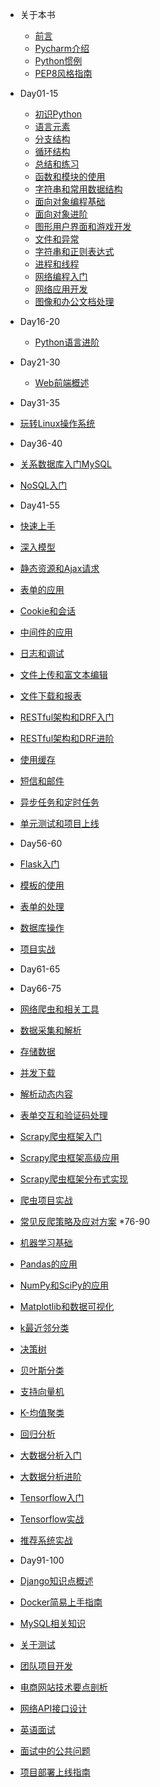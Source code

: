 * 关于本书

  * [前言](README.md)
  * [Pycharm介绍](玩转PyCharm.md)
  * [Python惯例](Python惯例.md)
  * [PEP8风格指南](PEP8风格指南.md)
* Day01-15
  
  * [初识Python](Day01-15/Day01/初识Python.md)
  * [语言元素](Day01-15/Day02/语言元素.md)
  * [分支结构](Day01-15/Day03/分支结构.md)
  * [循环结构](Day01-15/Day04/循环结构.md)
  * [总结和练习](Day01-15/Day05/总结和练习.md)
  * [函数和模块的使用](Day01-15/Day06/函数和模块的使用.md)
  * [字符串和常用数据结构](Day01-15/Day07/字符串和常用数据结构.md)
  * [面向对象编程基础](Day01-15/Day08/面向对象编程基础.md)
  * [面向对象进阶](Day01-15/Day09/面向对象进阶.md)
  * [图形用户界面和游戏开发](Day01-15/Day10/图形用户界面和游戏开发.md)
  * [文件和异常](Day01-15/Day11/文件和异常.md)
  * [字符串和正则表达式](Day01-15/Day12/字符串和正则表达式.md)
  * [进程和线程](Day01-15/Day13/进程和线程.md)
  * [网络编程入门](Day01-15/Day14-A/网络编程入门.md)
  * [网络应用开发](Day01-15/Day14-B/网络应用开发.md)
  * [图像和办公文档处理](Day01-15/Day15/图像和办公文档处理.md)


* Day16-20
  
  * [Python语言进阶](Day16-20/Python语言进阶.md)

* Day21-30
  * [Web前端概述](Day21-30/Web前端概述.md)


* Day31-35
 * [玩转Linux操作系统](Day31-35/玩转Linux操作系统.md)
 
* Day36-40
 * [关系数据库入门MySQL](Day36-40/关系数据库入门MySQL.md)
 * [NoSQL入门](Day36-40/NoSQL入门.md)

* Day41-55
 * [快速上手](Day41-55/01.快速上手.md)
 * [深入模型](Day41-55/02.深入模型.md)
 * [静态资源和Ajax请求](Day41-55/03.静态资源和Ajax请求.md)
 * [表单的应用](Day41-55/04.表单的应用.md)
 * [Cookie和会话](Day41-55/05.Cookie和会话.md)
 * [中间件的应用](Day41-55/06.中间件的应用.md)
 * [日志和调试](Day41-55/07.日志和调试.md)
 * [文件上传和富文本编辑](Day41-55/08.文件上传和富文本编辑.md)
 * [文件下载和报表](Day41-55/09.文件下载和报表.md)
 * [RESTful架构和DRF入门](Day41-55/10.RESTful架构和DRF入门.md)
 * [RESTful架构和DRF进阶](Day41-55/11.RESTful架构和DRF进阶.md)
 * [使用缓存](Day41-55/12.使用缓存.md)
 * [短信和邮件](Day41-55/13.短信和邮件.md)
 * [异步任务和定时任务](Day41-55/14.异步任务和定时任务.md)
 * [单元测试和项目上线](Day41-55/15.单元测试和项目上线.md)

* Day56-60
 * [Flask入门](Day56-60/01.Flask入门.md)
 * [模板的使用](Day56-60/02.模板的使用.md)
 * [表单的处理](Day56-60/03.表单的处理.md)
 * [数据库操作](Day56-60/04.数据库操作.md)
 * [项目实战](Day56-60/05.项目实战.md)

* Day61-65

* Day66-75
 * [网络爬虫和相关工具](Day66-75/01.网络爬虫和相关工具.md)
 * [数据采集和解析](Day66-75/02.数据采集和解析.md)
 * [存储数据](Day66-75/03.存储数据.md)
 * [并发下载](Day66-75/04.并发下载.md)
 * [解析动态内容](Day66-75/05.解析动态内容.md)
 * [表单交互和验证码处理](Day66-75/06.表单交互和验证码处理.md)
 * [Scrapy爬虫框架入门](Day66-75/07.Scrapy入门.md)
 * [Scrapy爬虫框架高级应用](Day66-75/08.Scrapy高级应用.md)
 * [Scrapy爬虫框架分布式实现](Day66-75/09.Scrapy分布式实现.md)
 * [爬虫项目实战](Day66-75/10.爬虫项目实战.md)
 * [常见反爬策略及应对方案](Day66-75/常见反爬策略及应对方案.md)
*76-90
 * [机器学习基础](Day76-90/01.机器学习基础.md)
 * [Pandas的应用](Day76-90/02.Pandas的应用.md)
 * [NumPy和SciPy的应用](Day76-90/03.NumPy和SciPy的应用.md)
 * [Matplotlib和数据可视化](Day76-90/04.Matplotlib和数据可视化.md)
 * [k最近邻分类](Day76-90/05.k最近邻分类md)
 * [决策树](Day76-90/06.决策树.md)
 * [贝叶斯分类](Day76-90/07.贝叶斯分类.md)
 * [支持向量机](Day76-90/08.支持向量机.md)
 * [K-均值聚类](Day76-90/09.K-均值聚类.md)
 * [回归分析](Day76-90/10.回归分析.md)
 * [大数据分析入门](Day76-90/11.大数据分析入门.md)
 * [大数据分析进阶](Day76-90/12.大数据分析进阶.md)
 * [Tensorflow入门](Day76-90/13.Tensorflow入门.md)
 * [Tensorflow实战](Day76-90/14.Tensorflow实战.md)
 * [推荐系统实战](Day76-90/15.推荐系统实战.md)
 
* Day91-100
 * [Django知识点概述](Day91-100/Django知识点概述.md)
 * [Docker简易上手指南](Day91-100/Docker简易上手指南.md)
 * [MySQL相关知识](Day91-100/MySQL相关知识.md)
 * [关于测试](Day91-100/关于测试.md)
 * [团队项目开发](Day91-100/团队项目开发.md)
 * [电商网站技术要点剖析](Day91-100/电商网站技术要点剖析.md)
 * [网络API接口设计](Day91-100/网络API接口设计.md)
 * [英语面试](Day91-100/英语面试.md)
 * [面试中的公共问题](Day91-100/面试中的公共问题.md)
 * [项目部署上线指南](Day91-100/项目部署上线指南.md)

 

